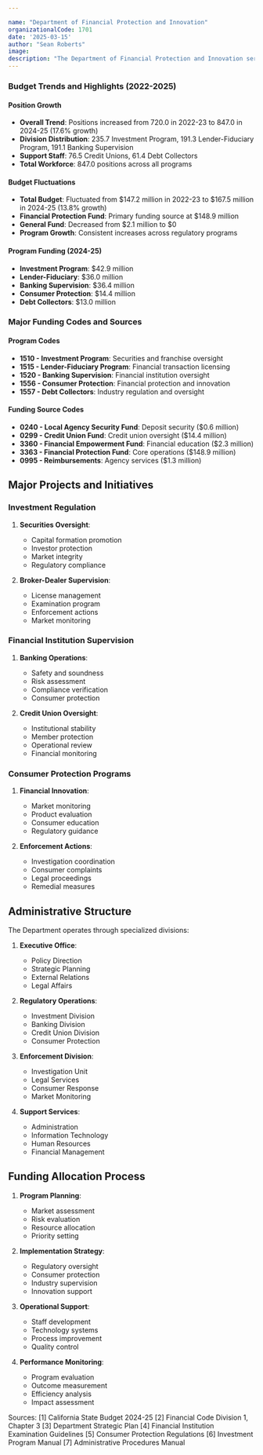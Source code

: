 ```yaml
---

name: "Department of Financial Protection and Innovation"
organizationalCode: 1701
date: '2025-03-15'
author: "Sean Roberts"
image: 
description: "The Department of Financial Protection and Innovation serves Californians by effectively overseeing financial service providers, enforcing laws and regulations, promoting innovation and fair business practices, enhancing consumer awareness, and protecting consumers from marketplace risks, fraud, and abuse."
---
```


### Budget Trends and Highlights (2022-2025)

#### Position Growth
- **Overall Trend**: Positions increased from 720.0 in 2022-23 to 847.0 in 2024-25 (17.6% growth)
- **Division Distribution**: 235.7 Investment Program, 191.3 Lender-Fiduciary Program, 191.1 Banking Supervision
- **Support Staff**: 76.5 Credit Unions, 61.4 Debt Collectors
- **Total Workforce**: 847.0 positions across all programs

#### Budget Fluctuations
- **Total Budget**: Fluctuated from $147.2 million in 2022-23 to $167.5 million in 2024-25 (13.8% growth)
- **Financial Protection Fund**: Primary funding source at $148.9 million
- **General Fund**: Decreased from $2.1 million to $0
- **Program Growth**: Consistent increases across regulatory programs

#### Program Funding (2024-25)
- **Investment Program**: $42.9 million
- **Lender-Fiduciary**: $36.0 million
- **Banking Supervision**: $36.4 million
- **Consumer Protection**: $14.4 million
- **Debt Collectors**: $13.0 million

### Major Funding Codes and Sources

#### Program Codes
- **1510 - Investment Program**: Securities and franchise oversight
- **1515 - Lender-Fiduciary Program**: Financial transaction licensing
- **1520 - Banking Supervision**: Financial institution oversight
- **1556 - Consumer Protection**: Financial protection and innovation
- **1557 - Debt Collectors**: Industry regulation and oversight

#### Funding Source Codes
- **0240 - Local Agency Security Fund**: Deposit security ($0.6 million)
- **0299 - Credit Union Fund**: Credit union oversight ($14.4 million)
- **3360 - Financial Empowerment Fund**: Financial education ($2.3 million)
- **3363 - Financial Protection Fund**: Core operations ($148.9 million)
- **0995 - Reimbursements**: Agency services ($1.3 million)

## Major Projects and Initiatives

### Investment Regulation

1. **Securities Oversight**:
   - Capital formation promotion
   - Investor protection
   - Market integrity
   - Regulatory compliance

2. **Broker-Dealer Supervision**:
   - License management
   - Examination program
   - Enforcement actions
   - Market monitoring

### Financial Institution Supervision

1. **Banking Operations**:
   - Safety and soundness
   - Risk assessment
   - Compliance verification
   - Consumer protection

2. **Credit Union Oversight**:
   - Institutional stability
   - Member protection
   - Operational review
   - Financial monitoring

### Consumer Protection Programs

1. **Financial Innovation**:
   - Market monitoring
   - Product evaluation
   - Consumer education
   - Regulatory guidance

2. **Enforcement Actions**:
   - Investigation coordination
   - Consumer complaints
   - Legal proceedings
   - Remedial measures

## Administrative Structure

The Department operates through specialized divisions:

1. **Executive Office**:
   - Policy Direction
   - Strategic Planning
   - External Relations
   - Legal Affairs

2. **Regulatory Operations**:
   - Investment Division
   - Banking Division
   - Credit Union Division
   - Consumer Protection

3. **Enforcement Division**:
   - Investigation Unit
   - Legal Services
   - Consumer Response
   - Market Monitoring

4. **Support Services**:
   - Administration
   - Information Technology
   - Human Resources
   - Financial Management

## Funding Allocation Process

1. **Program Planning**:
   - Market assessment
   - Risk evaluation
   - Resource allocation
   - Priority setting

2. **Implementation Strategy**:
   - Regulatory oversight
   - Consumer protection
   - Industry supervision
   - Innovation support

3. **Operational Support**:
   - Staff development
   - Technology systems
   - Process improvement
   - Quality control

4. **Performance Monitoring**:
   - Program evaluation
   - Outcome measurement
   - Efficiency analysis
   - Impact assessment

Sources:
[1] California State Budget 2024-25
[2] Financial Code Division 1, Chapter 3
[3] Department Strategic Plan
[4] Financial Institution Examination Guidelines
[5] Consumer Protection Regulations
[6] Investment Program Manual
[7] Administrative Procedures Manual 